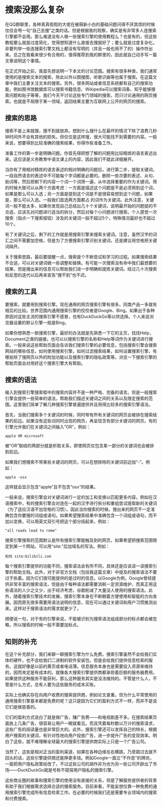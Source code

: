 # 搜索没那么复杂

在QQ群聊里，各种真真假假的大佬在被萌新小白的基础问题问得不厌其烦的时候往往会甩一句“自己去搜”之类的话。但是根据我的观察，确实是有非常多人连搜索引擎都不会用。那么难道没有人做一些搜索引擎的使用教程么？也是有的，但这些教程要么就是过度简化，觉得想知道什么直接去搜就好了；要么就是过度复杂化，非要列举一些连搜索引擎文档上都没有写明的（并且一般也用不了的）操作符出来。总之在我看来很少有合用的，值得推荐到我的群里的，因此就自己动手写一篇文章说明这个事情。

在正式开始之前，我首先想说明一下本文的讨论范围。搜索有很多种类，我们通常使用的是搜索文本的搜索，除此以外以图搜图，听歌识曲等也属于搜索。在这篇文章中我们主要关注文本的搜索。另外，很多网站或者信息系统都有自己的搜索功能，例如图书馆数据库可以搜索书籍信息、Wikipedia可以搜索词条、知乎能够搜索问题和贴子等等，我们今天不讨论这些专门领域的搜索，而只讨论通用的网页搜索。也就是不局限于某一领域，返回结果主要为互联网上公开的网页的搜索。

## 搜索的思路

搜索不是上来就搜，搜不到就放弃。想到什么搜什么在最坏的情况下除了浪费几秒钟时间外不会有其他的损失。但仅仅是这样搜，很大可能找不到需要的内容。一般来说，想要得到比较准确的搜索结果，你得作些准备工作。

准备工作的第一步是明确问题。你首先得把想了解的问题用比较精炼的语言表述出来。这应该是义务教育中语文课上的内容，因此我们不就此详细展开。

当你有了用相对精炼的语言表述的相对明确的问题后，进行第二步，提取关键词。一段自然语言的表述中不可能每个字词都是必要的。删除一些次要的表述、从句、助词等，然后把剩下的内容一个词一个词筛一遍，从中选择重要的作为关键词。筛的时候大致可以从两个方面考虑：一方面是描述这个问题是不是必须用到这个词，如果是那么可以入选；另一方面是提到这个词是不是很容易想到这个问题，如果是，那么可以入选。一般我们首选两方面都占 的词作为关键词。此外注意，关键词一般不能太多，如果你发现自己总结出几十个关键词，说明最开始的问题提的不合适，应该先对问题进行适当的拆分，然后对每个小问题进行搜索。个人感觉一次搜索（指点一下搜索按钮）涉及的关键词一般不超过5个，特殊情况最好也不超过10个。

有了关键词之后，剩下的工作就是用搜索引擎来搜索关键词。注意，虽然汉字的词汇之间不需要加空格，但是为了方便搜索引擎识别关键词，还是建议用空格把关键词隔开。

关于搜索思路，最后要提醒一点，搜索是个不断尝试和学习的过程。如果搜索结果不合适，可以对关键词做一些调整和替换。有可能一次搜索没有命中我们最想要的结果，但是搜出来的信息可以帮助我们进一步明确和提炼关键词。经过几十次搜索和反思的迭代以后再来宣告“搜不到”也不迟。

## 搜索的工具

要搜索，就要用到搜索引擎。现在通用的网页搜索引擎有很多。同类产品一多就有相互的比较。世界范围内通用搜索引擎的佼佼者是Google、Bing。如果出于各种原因对这些主流的搜索引擎不感冒，也有DuckDuckGo等以供选择。个人来说浏览器设置的默认引擎一般是Bing。

如果你想熟悉一款搜索引擎，最好的办法就是先熟悉一下它的主页，找找Help，Document之类的链接。也可以以搜索引擎的名称和Help等词作为关键词进行搜索。一般来说这些帮助页面会告诉我们搜索引擎的必要信息，包括搜索引擎会搜索网站的哪些信息，如何使用搜索引擎，如何过滤搜索结果，如何设置搜索引擎，有哪些除了搜网页以外的附加功能以及搜索引擎的隐私政策等。浏览一下搜索引擎的帮助页面会对用好这个搜索引擎大有帮助。

## 搜索的语法

输入到搜索引擎搜索框中的搜索内容并不是一种严格、完备的语言。但是一般搜索引擎会提供一些简单的语法，帮助我们描述关键词之间的关系以及限定搜索的范围。这里我们简单了解几种搜索引擎普遍提供并且用得比较多的搜索引擎语法。

首先，当我们搜索多个关键词的时候，同时带有所有关键词的网页会被排在搜索结果的前边。如果没有这些词同时出现的网页，再呈现含有部分关键词的网页。有的引擎允许我们在关键词之间输入“OR”，例如：

```text
apple OR microsoft
```

被“OR”联结的两部分就是析取关系，即使网页仅包含某一部分的关键词也会被排到前边。

如果我们想搜索不带某些关键词的网页，可以在想排除的关键词前边加“-”。例如：

```text
apple -osx
```

这样就会显示包含“apple”且不包含“osx”的结果。

一般来说，搜索引擎会对关键词进行一定的加工和变换以匹配更多内容。例如在汉语搜索中，有的搜索引擎会对连在一起的汉字进行拆分和重组尝试提取新的关键词（为了适应汉语不加空格的习惯）。因此当你搜索的时候，搜出来的网页不一定准确包含你要搜的词组或语句。如果希望搜索结果中准确包含一个词组或语句，而不加以变换，可以用英文双引号把这个部分括起来，例如：

```text
"all roads lead to rome"
```

搜索引擎搜索的范围默认是所有搜索引擎能触及到的网页，如果希望把搜索范围限定到某一个网站，可以用“site:”后加域名的写法。例如：

```text
知则 site:bilibili.com
```

每个搜索引擎提供的功能不同，搜索语法会有所不同，具体还是应该读一读搜索引擎的帮助文档。此外，对于非官方文档（包括我这篇文章）中提及的搜索语法不要过于执着。因为它们很可能提供的是过时的信息。以Google为例，Google曾经提供非常丰富的搜索语法，但是由于每种语法都需要消耗一定资源维护，而真正用这些语法的人少之又少，出于经济考虑，谷歌削减了大量没人使用的搜索语法。此外，随着搜索引擎技术的发展，搜索引擎本身在不断朝着方便使用和智能的方向发展。因而原先很多需要用语法说明的信息，现在可以通过关键词和用户习惯推测出来。这样对于搜索语法的需求就更少了。

顺便说一句，对于有的引擎来说，不能被识别为搜索语法组成部分的标点都会被忽略，所以搜索的时候一般不需要加标点。

## 知则的补充

在这个补充部分，我们来聊一聊搜索引擎为什么免费。搜索引擎虽然不会给我们实体的硬件，也不会给我们二进制的软件安装包，但是会给我们提供信息检索的服务。这就好像是以前的黄页或者电话薄。信息服务本身也是需要投入资源来维持的，因而肯定是有成本的。就像各大搜索引擎提供商都承担着巨额的服务器费用。如果提供这种服务不能获利，那么这种服务其实是没法维持的。不管是什么人，不管是什么方式，总有人要为这些服务的成本买账。

实际上也确实存在向用户收费的搜索提供商，例如论文查重。但为什么平常使用的通用搜索引擎基本都是免费的呢？这只是因为它们的盈利方式不一样，而并不是说它们是做慈善的。

它们的盈利方式说白了就是做广告，赚广告费——和电视剧差不多。在搜索结果页面放上几条广告，很容易让用户一眼就看见。而且凭着每秒数以万计的搜索请求，这些广告的阅读量也是非常巨大的。此外，搜索引擎还可以发挥自己的特长，根据用户搜索的关键词，有针对性地向用户投放广告，进一步提升广告的变现效率。明白了这些，就不难理解全球最大的搜索引擎提供商实际上只是一个广告公司。

当然了，这些是相对正当的盈利渠道，如果在各种边缘左右横跳，乃至跳过去就不回头的话，这些引擎提供商还能挣更多钱。例如Google一面立“不作恶”的牌坊，一面把用户隐私政策给改了。不过这些公司的胡作非为也为另一些公司开辟出了市场——DuckDuckGo就是号称不窥探用户隐私的搜索引擎。

这些商业圈的故事和搜索引擎的使用没有直接的关系，但是了解服务提供者的背景有助于我们根据需求选择合适的搜索服务。目前来看，不能妄想仅靠一种免费的通用搜索引擎完成所有信息检索工作。在必要的时候我们还是需要专业领域内的搜索和付费搜索。

